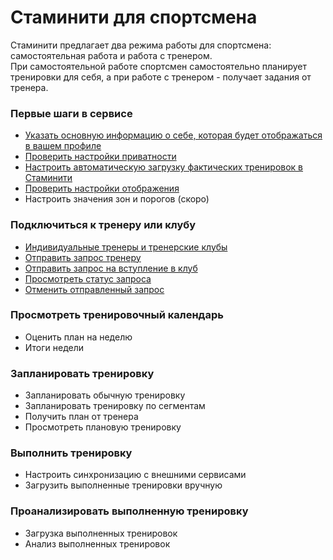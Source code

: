 # Стаминити для спортсмена

Стаминити предлагает два режима работы для спортсмена: самостоятельная работа и работа с тренером.  
При самостоятельной работе спортсмен самостоятельно планирует тренировки для себя, а при работе с тренером - получает задания от тренера.

### Первые шаги в сервисе
* [Указать основную информацию о себе, которая будет отображаться в вашем профиле](#personalinfo)
* [Проверить настройки приватности](#privacy)
* [Настроить автоматическую загрузку фактических тренировок в Стаминити](#sync)
* [Проверить настройки отображения](#show)
* Настроить значения зон и порогов (скоро)

### Подключиться к тренеру или клубу

* [Индивидуальные тренеры и тренерские клубы](/athletes/coach-club-connection.md#coachtypes)
* [Отправить запрос тренеру](/athletes/coach-club-connection.md#startcoach)
* [Отправить запрос на вступление в клуб](/athletes/coach-club-connection.md#clubcoaching)
* [Просмотреть статус запроса](/athletes/coach-club-connection.md#requeststatus)
* [Отменить отправленный запрос](/athletes/coach-club-connection.md#cancelrequest)

### Просмотреть тренировочный календарь

* Оценить план на неделю
* Итоги недели

### Запланировать тренировку

* Запланировать обычную тренировку
* Запланировать тренировку по сегментам
* Получить план от тренера
* Просмотреть плановую тренировку

### Выполнить тренировку
* Настроить синхронизацию с внешними сервисами
* Загрузить выполненные тренировки вручную

### Проанализировать выполненную тренировку

* Загрузка выполненных тренировок
* Анализ выполненных тренировок

